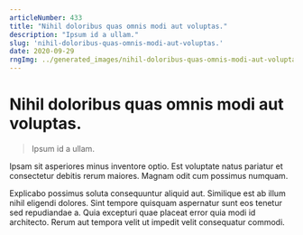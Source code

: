 ```yaml
---
articleNumber: 433
title: "Nihil doloribus quas omnis modi aut voluptas."
description: "Ipsum id a ullam."
slug: 'nihil-doloribus-quas-omnis-modi-aut-voluptas.'
date: 2020-09-29
rngImg: ../generated_images/nihil-doloribus-quas-omnis-modi-aut-voluptas..jpg
---
```


# Nihil doloribus quas omnis modi aut voluptas.

> Ipsum id a ullam.

Ipsam sit asperiores minus inventore optio. Est voluptate natus pariatur et consectetur debitis rerum maiores. Magnam odit cum possimus numquam.
 Explicabo possimus soluta consequuntur aliquid aut. Similique est ab illum nihil eligendi dolores. Sint tempore quisquam aspernatur sunt eos tenetur sed repudiandae a. Quia excepturi quae placeat error quia modi id architecto. Rerum aut tempora velit ut impedit velit consequatur commodi.
